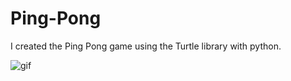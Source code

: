 # Ping-Pong
I created the Ping Pong game using the Turtle library with python.

![gif](https://user-images.githubusercontent.com/114730258/197328540-520a7c0f-1c11-4be2-8436-a6ee356a75ad.gif)
